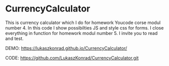 # CurrencyCalculator

This is currency calculator which I do for homework Youcode corse modul number 4.
In this code I show possibilties JS and style css for forms. I close everything in function for homework modul number 5.
I invite you to read and test.

DEMO:
https://lukaszkonrad.github.io/CurrencyCalculator/

CODE:
https://github.com/LukaszKonrad/CurrencyCalculator.git
